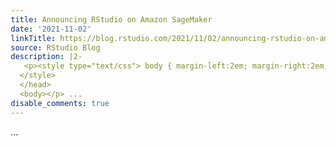 ```yaml
---
title: Announcing RStudio on Amazon SageMaker
date: '2021-11-02'
linkTitle: https://blog.rstudio.com/2021/11/02/announcing-rstudio-on-amazon-sagemaker/
source: RStudio Blog
description: |2-
   <p><style type="text/css"> body { margin-left:2em; margin-right:2em; } :focus { outline: 0; } a.info { position:relative; z-index:24; text-decoration:underline; } a.info:hover, a.info:focus, a.info:active { z-index:25; background-color:#D3D3D3 } a.info span { position: absolute; left: -9000px; width: 0; overflow: hidden; } a.info:hover span, a.info:focus span, a.info:active span { display:block; position:absolute; top:1em; left:1em; width:12em; border:1px solid #000063; background-color:#fff; color:#000063; text-align: center } div.example { margin-left: 5em; }
  </style>
  </head>
  <body></p> ...
disable_comments: true
---
```

 <p><style type="text/css"> body { margin-left:2em; margin-right:2em; } :focus { outline: 0; } a.info { position:relative; z-index:24; text-decoration:underline; } a.info:hover, a.info:focus, a.info:active { z-index:25; background-color:#D3D3D3 } a.info span { position: absolute; left: -9000px; width: 0; overflow: hidden; } a.info:hover span, a.info:focus span, a.info:active span { display:block; position:absolute; top:1em; left:1em; width:12em; border:1px solid #000063; background-color:#fff; color:#000063; text-align: center } div.example { margin-left: 5em; }
</style>
</head>
<body></p> ...